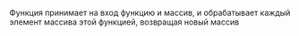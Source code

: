Функция принимает на вход функцию и массив, и обрабатывает каждый элемент массива этой функцией, возвращая новый массив